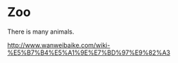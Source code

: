 # Zoo

There is many animals. 

http://www.wanweibaike.com/wiki-%E5%B7%B4%E5%A1%9E%E7%BD%97%E9%82%A3
